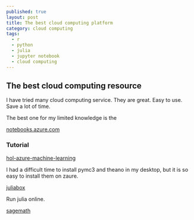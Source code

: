 ```yaml
---
published: true
layout: post
title: The best cloud computing platform
category: cloud computing
tags:
  - r
  - python
  - julia
  - jupyter notebook
  - cloud computing
---
```

## The best cloud computing resource

I have tried many cloud computing service. They are great. Easy to use. Save a lot of time.

The best one for my limited knowledge is the

[notebooks.azure.com](https://notebooks.azure.com/Microsoft/libraries/samples)

### Tutorial

[hol-azure-machine-learning](https://github.com/Azure-Readiness/hol-azure-machine-learning/blob/master/001-lab-setup.md)

I had a difficult time to install pymc3 and theano in my desktop, but it is so easy to install them on zaure.

[juliabox](juliabox.org)

Run julia online.

[sagemath](sagemath.org)
